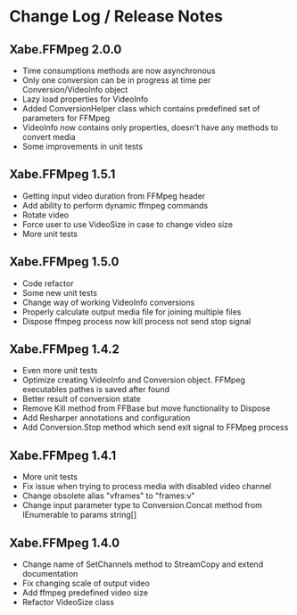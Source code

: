 Change Log / Release Notes
==========================

## Xabe.FFMpeg 2.0.0

* Time consumptions methods are now asynchronous
* Only one conversion can be in progress at time per Conversion/VideoInfo object
* Lazy load properties for VideoInfo
* Added ConversionHelper class which contains predefined set of parameters for FFMpeg
* VideoInfo now contains only properties, doesn't have any methods to convert media
* Some improvements in unit tests

## Xabe.FFMpeg 1.5.1

* Getting input video duration from FFMpeg header
* Add ability to perform dynamic ffmpeg commands
* Rotate video
* Force user to use VideoSize in case to change video size
* More unit tests

## Xabe.FFMpeg 1.5.0

* Code refactor
* Some new unit tests
* Change way of working VideoInfo conversions
* Properly calculate output media file for joining multiple files
* Dispose ffmpeg process now kill process not send stop signal

## Xabe.FFMpeg 1.4.2

* Even more unit tests
* Optimize creating VideoInfo and Conversion object. FFMpeg executables pathes is saved after found
* Better result of conversion state
* Remove Kill method from FFBase but move functionality to Dispose
* Add Resharper annotations and configuration
* Add Conversion.Stop method which send exit signal to FFMpeg process

## Xabe.FFMpeg 1.4.1

* More unit tests
* Fix issue when trying to process media with disabled video channel
* Change obsolete alias "vframes" to "frames:v"
* Change input parameter type to Conversion.Concat method from IEnumerable<string> to params string[]

## Xabe.FFMpeg 1.4.0

* Change name of SetChannels method to StreamCopy and extend documentation
* Fix changing scale of output video
* Add ffmpeg predefined video size
* Refactor VideoSize class